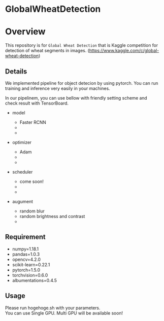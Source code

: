 # GlobalWheatDetection

# Overview

This repository is for `Global Wheat Detection` that is Kaggle competition for detection of wheat segments in images. (https://www.kaggle.com/c/global-wheat-detection)

## Details

We implemented pipeline for object detecion by using pytorch. You can run training and inference very easily in your machines.

In our pipelinem, you can use bellow with friendly setting scheme and check result with TensorBoard.

- model
  -  Faster RCNN
  -
  -
 
- optimizer
  - Adam
  -
  - 

- scheduler
  - come soon!
  -
  -
  
- augument
  - random blur
  - random brightness and contrast
  -
 
## Requirement
- numpy=1.18.1
- pandas=1.0.3
- opencv=4.2.0
- scikit-learn=0.22.1 
- pytorch=1.5.0 
- torchvision=0.6.0 
- albumentations=0.4.5

## Usage
Please run hogehoge.sh with your parameters.  
You can use Single GPU.
Multi GPU will be available soon!


